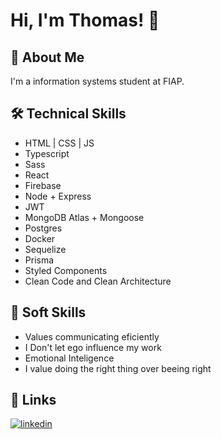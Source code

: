 # Hi, I'm Thomas! 👋


## 🚀 About Me
I'm a information systems student at FIAP. 


## 🛠 Technical Skills

- HTML | CSS | JS
- Typescript
- Sass
- React
- Firebase
- Node + Express
- JWT
- MongoDB Atlas + Mongoose
- Postgres
- Docker
- Sequelize
- Prisma
- Styled Components
- Clean Code and Clean Architecture

## 💬 Soft Skills

- Values communicating eficiently
- I Don't let ego influence my work
- Emotional Inteligence
- I value doing the right thing over beeing right


## 🔗 Links
[![linkedin](https://img.shields.io/badge/linkedin-0A66C2?style=for-the-badge&logo=linkedin&logoColor=white)](https://www.linkedin.com/in/thomasbouasli/)

